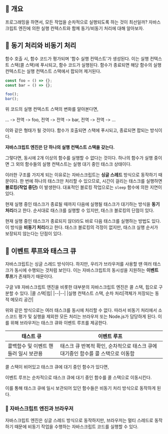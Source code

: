 ## 🔖 개요
프로그래밍을 하면서, 모든 작업을 순차적으로 실행되도록 하는 것이 최선일까? 자바스크립트 엔진에 의한 실행 컨텍스트와 함께 동기/비동기 처리에 대해 알아보자.

## 🔖 동기 처리와 비동기 처리
함수 호출 시, 함수 코드가 평가되며 '함수 실행 컨텍스트'가 생성된다. 이는 실행 컨텍스트 스택(콜 스택)에 푸시되고, 함수 코드가 실행된다. 함수가 종료되면 해당 함수의 실행 컨텍스트는 실행 컨텍스트 스택에서 팝되어 제거된다.

```js
const foo = () => {};
const bar = () => {};

foo();
bar();
```

위 코드의 실행 컨텍스트 스택의 변화를 알아본다면,

... -> 전역 -> foo, 전역 -> 전역 -> bar, 전역 -> 전역 -> ...

이와 같은 형태가 될 것이다. 함수가 호출되면 스택에 푸시되고, 종료되면 팝되는 방식이다.

**자바스크립트 엔진은 단 하나의 실행 컨텍스트 스택을 갖는다.**

그렇다면, 동시에 2개 이상의 함수를 실행할 수 없다는 것이다. 하나의 함수가 실행 중이면 그 외의 함수들의 실행 컨텍스트는 실행 대기 중인 태스크 상태이다.

이러한 구조를 가지게 되는 이유로는 자바스크립트는 **싱글 스레드** 방식으로 동작하기 때문이다. 한 번에 하나의 태스크만 처리할 수 있으므로, 시간이 걸리는 태스크를 실행하면 **블로킹(작업 중단)** 이 발생한다. 대표적인 블로킹 작업으로는 `sleep` 함수에 의한 지연이 있다.

현재 실행 중인 태스크가 종료될 때까지 다음에 실행될 태스크가 대기하는 방식을 **동기 처리**라고 한다. 순서대로 태스크를 실행할 수 있지만, 태스크 블로킹의 단점이 있다.

현재 실행 중인 태스크가 종료되지 않더라도 바로 다음 태스크를 실행하는 방법도 있다. 이 방식을 **비동기 처리**라고 한다. 태스크 블로킹의 걱정이 없지만, 태스크 실행 순서가 보장되지 않는다는 단점이 있다.

## 🔖 이벤트 루프와 태스크 큐
자바스크립트는 싱글 스레드 방식이다. 하지만, 우리가 브라우저를 사용할 땐 여러 태스크가 동시에 수행되는 것처럼 보인다. 이는 자바스크립트의 동시성을 지원하는 **이벤트 루프**가 존재하기 때문이다.

구글 V8 자바스크립트 엔진을 비롯한 대부분의 자바스크립트 엔진은 콜 스택, 힙으로 구분할 수 있다.
|콜 스택|힙|
|--|--|
|실행 컨텍스트 스택, 순차 처리|객체가 저장되는 동적 메모리 공간|

위와 같은 방식으로는 여러 태스크를 동시에 처리할 수 없다. 따라서 비동기 처리에서 소스코드 평가 및 실행을 제외한 모든 처리는 브라우저 또는 Node.js가 담당하게 된다. 이를 위해 브라우저는 태스크 큐와 이벤트 루프를 제공한다.

|태스트 큐|이벤트 루프|
|--|--|
|콜백함수 및 이벤트 핸들러 일시 보관용|태스크 큐 반복적 확인, 순차적으로 태스크 큐에 대기중인 함수를 콜 스택으로 이동함|

콜 스택이 비어있고 태스크 큐에 대기 중인 함수가 있다면,

이벤트 루프는 순차적으로 태스크 큐에 대기 중인 함수를 콜 스택으로 이동시킨다. 

이를 통해 태스크 큐에 일시 보관되어 있던 함수들은 비동기 처리 방식으로 동작하게 된다.

### 📍 자바스크립트 엔진과 브라우저
자바스크립트 엔진은 싱글 스레드 방식으로 동작하지만, 브라우저는 멀티 스레드로 동작하기 때문에 비동기 작업을 수행하는 자바스크립트 코드를 실행할 수 있다.